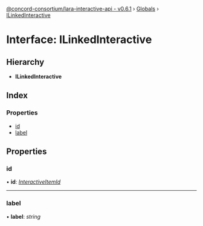 [@concord-consortium/lara-interactive-api - v0.6.1](../README.md) › [Globals](../globals.md) › [ILinkedInteractive](ilinkedinteractive.md)

# Interface: ILinkedInteractive

## Hierarchy

* **ILinkedInteractive**

## Index

### Properties

* [id](ilinkedinteractive.md#id)
* [label](ilinkedinteractive.md#label)

## Properties

###  id

• **id**: *[InteractiveItemId](../globals.md#interactiveitemid)*

___

###  label

• **label**: *string*
